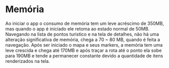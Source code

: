 # Memória

Ao iniciar o app o consumo de memória tem um leve acréscimo de 350MB, mas quando o app é iniciado ele retoma ao estado normal de 50MB. Navegando na lista de pontos turistico e na tela de detalhes, não há uma alteração significativa de memória, chega a 70 ~ 80 MB, quando é feita a navegação.
Após ser iniciado o mapa e seus markers, a memória tem uma leve crescida e chega até 170MB e após traçar a rota até o ponto ela sobe para 190MB e tende a permanecer constante devido a quantidade de itens renderizados na tela.